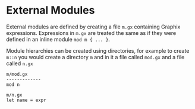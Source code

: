 # External Modules

External modules are defined by creating a file `m.gx` containing Graphix
expressions. Expressions in `m.gx` are treated the same as if they were defined
in an inline module `mod m { ... }`.

Module hierarchies can be created using directories, for example to create
`m::n` you would create a directory `m` and in it a file called `mod.gx` and a
file called `n.gx`

```
m/mod.gx
-------------
mod n

m/n.gx
let name = expr
```
